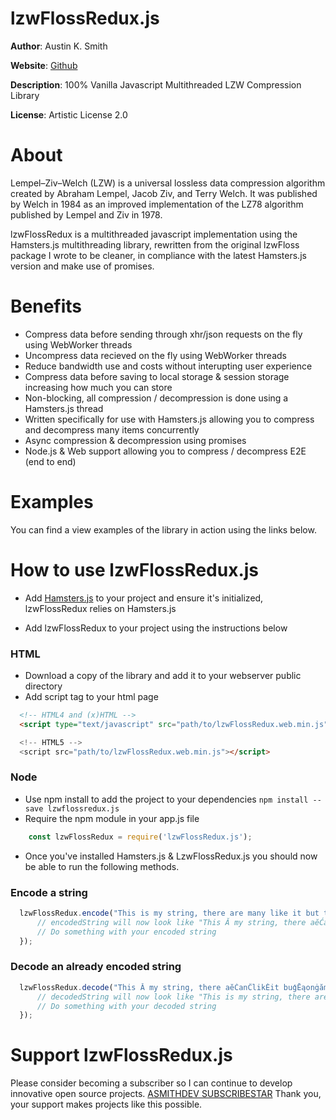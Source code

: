 # lzwFlossRedux.js

**Author**: Austin K. Smith

**Website**: [Github](https://github.com/austinksmith/lzwFlossRedux.js)

**Description**: 100% Vanilla Javascript Multithreaded LZW Compression Library

**License**: Artistic License 2.0

# About

Lempel–Ziv–Welch (LZW) is a universal lossless data compression algorithm created by Abraham Lempel, Jacob Ziv, and Terry Welch. It was published by Welch in 1984 as an improved implementation of the LZ78 algorithm published by Lempel and Ziv in 1978.

lzwFlossRedux is a multithreaded javascript implementation using the Hamsters.js multithreading library, rewritten from the original lzwFloss package I wrote to be cleaner, in compliance with the latest Hamsters.js version and make use of promises.

# Benefits

  * Compress data before sending through xhr/json requests on the fly using WebWorker threads
  * Uncompress data recieved on the fly using WebWorker threads
  * Reduce bandwidth use and costs without interupting user experience
  * Compress data before saving to local storage & session storage increasing how much you can store
  * Non-blocking, all compression / decompression is done using a Hamsters.js thread
  * Written specifically for use with Hamsters.js allowing you to compress and decompress many items concurrently
  * Async compression & decompression using promises
  * Node.js & Web support allowing you to compress / decompress E2E (end to end)

# Examples

You can find a view examples of the library in action using the links below.



# How to use lzwFlossRedux.js

  * Add [Hamsters.js](https://www.hamsters.io) to your project and ensure it's initialized, lzwFlossRedux relies on Hamsters.js

  * Add lzwFlossRedux to your project using the instructions below

  ### HTML

  * Download a copy of the library and add it to your webserver public directory
  * Add script tag to your html page

  ```html
	<!-- HTML4 and (x)HTML -->
	<script type="text/javascript" src="path/to/lzwFlossRedux.web.min.js">

	<!-- HTML5 -->
	<script src="path/to/lzwFlossRedux.web.min.js"></script>
  ```

  ### Node

  * Use npm install to add the project to your dependencies `npm install --save lzwflossredux.js`
  * Require the npm module in your app.js file

  ```js
 	  const lzwFlossRedux = require('lzwFlossRedux.js');
  ```

  * Once you've installed Hamsters.js & LzwFlossRedux.js you should now be able to run the following methods.

  ### Encode a string

  ```js
  	lzwFlossRedux.encode("This is my string, there are many like it but this one is mine.").then(function(encodedString) {
  		// encodedString will now look like "This Ă my string, there aĕĆanĈlikĖit buģĒąonġămče."
  		// Do something with your encoded string
  	});
  ```
  ### Decode an already encoded string

  ```js
  	lzwFlossRedux.decode("This Ă my string, there aĕĆanĈlikĖit buģĒąonġămče.").then(function(decodedString) {
  		// decodedString will now look like "This is my string, there are many like it but this one is mine."
  		// Do something with your decoded string
  	});
  ```

# Support lzwFlossRedux.js

Please consider becoming a subscriber so I can continue to develop innovative open source projects. [ASMITHDEV SUBSCRIBESTAR](https://www.subscribestar.com/asmithdev) Thank you, your support makes projects like this possible.
